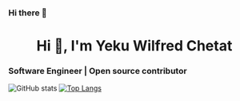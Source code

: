 ### Hi there 👋

<h1 align="center">Hi 👋, I'm Yeku Wilfred Chetat</h1>
<h3 align="left">Software Engineer | Open source contributor</h3>

<!-- 
Here are some ideas to get you started:

🔭 I’m currently working on ...
- 🌱 I’m currently learning ...
- 👯 I’m looking to collaborate on ...
- 🤔 I’m looking for help with ...
- 💬 Ask me about ...
- 📫 How to reach me: **yekuwilfred@gmail.com** -->

![GitHub stats](https://github-readme-stats.vercel.app/api?username=chetat&count_private=true&show_icons=true&theme=radical)
[![Top Langs](https://github-readme-stats.vercel.app/api/top-langs/?username=chetat&layout=compact)](https://github.com/anuraghazra/github-readme-stats)
